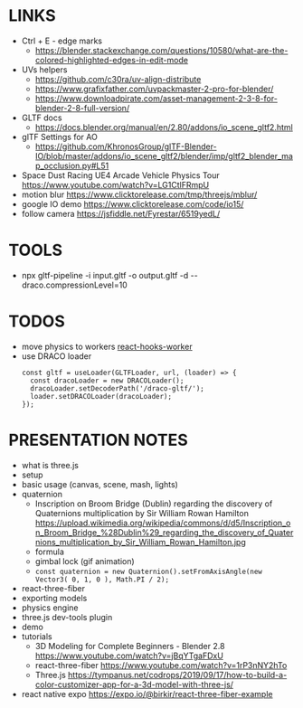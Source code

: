 # LINKS

- Ctrl + E - edge marks
  - https://blender.stackexchange.com/questions/10580/what-are-the-colored-highlighted-edges-in-edit-mode
- UVs helpers
  - https://github.com/c30ra/uv-align-distribute
  - https://www.grafixfather.com/uvpackmaster-2-pro-for-blender/
  - https://www.downloadpirate.com/asset-management-2-3-8-for-blender-2-8-full-version/
- GLTF docs
  - https://docs.blender.org/manual/en/2.80/addons/io_scene_gltf2.html
- glTF Settings for AO
  - https://github.com/KhronosGroup/glTF-Blender-IO/blob/master/addons/io_scene_gltf2/blender/imp/gltf2_blender_map_occlusion.py#L51
- Space Dust Racing UE4 Arcade Vehicle Physics Tour https://www.youtube.com/watch?v=LG1CtlFRmpU
- motion blur https://www.clicktorelease.com/tmp/threejs/mblur/
- google IO demo https://www.clicktorelease.com/code/io15/
- follow camera https://jsfiddle.net/Fyrestar/6519yedL/

# TOOLS

- npx gltf-pipeline -i input.gltf -o output.gltf -d --draco.compressionLevel=10

# TODOS

- move physics to workers [react-hooks-worker](https://github.com/dai-shi/react-hooks-worker)
- use DRACO loader
  ```
  const gltf = useLoader(GLTFLoader, url, (loader) => {
    const dracoLoader = new DRACOLoader();
    dracoLoader.setDecoderPath('/draco-gltf/');
    loader.setDRACOLoader(dracoLoader);
  });
  ```

# PRESENTATION NOTES

- what is three.js
- setup
- basic usage (canvas, scene, mash, lights)
- quaternion
  - Inscription on Broom Bridge (Dublin) regarding the discovery of Quaternions multiplication by Sir William Rowan Hamilton https://upload.wikimedia.org/wikipedia/commons/d/d5/Inscription_on_Broom_Bridge_%28Dublin%29_regarding_the_discovery_of_Quaternions_multiplication_by_Sir_William_Rowan_Hamilton.jpg
  - formula
  - gimbal lock (gif animation)
  - `const quaternion = new Quaternion().setFromAxisAngle(new Vector3( 0, 1, 0 ), Math.PI / 2);`
- react-three-fiber
- exporting models
- physics engine
- three.js dev-tools plugin
- demo
- tutorials
  - 3D Modeling for Complete Beginners - Blender 2.8 https://www.youtube.com/watch?v=jBqYTgaFDxU
  - react-three-fiber https://www.youtube.com/watch?v=1rP3nNY2hTo
  - Three.js https://tympanus.net/codrops/2019/09/17/how-to-build-a-color-customizer-app-for-a-3d-model-with-three-js/
- react native expo https://expo.io/@birkir/react-three-fiber-example
